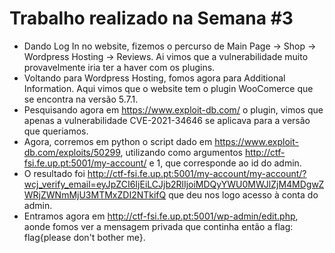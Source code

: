 # Trabalho realizado na Semana #3

- Dando Log In no website, fizemos o percurso de Main Page -> Shop -> Wordpress Hosting -> Reviews. Ai vimos que a vulnerabilidade muito provavelmente iria ter a haver com os plugins.
- Voltando para Wordpress Hosting, fomos agora para Additional Information. Aqui vimos que o website tem o plugin WooComerce que se encontra na versão 5.7.1.
- Pesquisando agora em https://www.exploit-db.com/ o plugin, vimos que apenas a vulnerabilidade CVE-2021-34646 se aplicava para a versão que queriamos.
- Agora, corremos em python o script dado em https://www.exploit-db.com/exploits/50299, utilizando como argumentos http://ctf-fsi.fe.up.pt:5001/my-account/ e 1, que corresponde ao id do admin.
- O resultado foi http://ctf-fsi.fe.up.pt:5001/my-account/my-account/?wcj_verify_email=eyJpZCI6IjEiLCJjb2RlIjoiMDQyYWU0MWJlZjM4MDgwZWRjZWNmMjU3MTMxZDI2NTkifQ que deu nos logo acesso à conta do admin. 
- Entramos agora em http://ctf-fsi.fe.up.pt:5001/wp-admin/edit.php, aonde fomos ver a mensagem privada que continha então a flag: flag{please don't bother me}.
